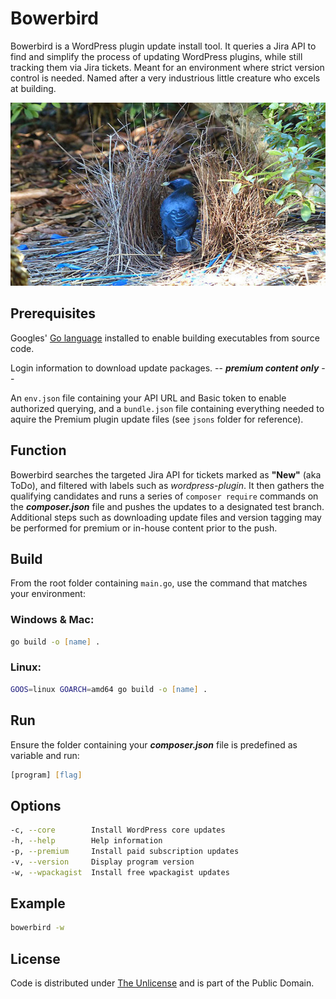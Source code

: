 # Bowerbird

Bowerbird is a WordPress plugin update install tool. It queries a Jira API to find and simplify the process of updating WordPress plugins, while still tracking them via Jira tickets. Meant for an environment where strict version control is needed. Named after a very industrious little creature who excels at building.

![Bird](bowerbird.webp)

## Prerequisites

Googles' [Go language](https://go.dev) installed to enable building executables from source code.

Login information to download update packages. -- ***premium content only*** --

An `env.json` file containing your API URL and Basic token to enable authorized querying, and a `bundle.json` file containing everything needed to aquire the Premium plugin update files (see `jsons` folder for reference).

## Function

Bowerbird searches the targeted Jira API for tickets marked as **"New"** (aka ToDo), and filtered with labels such as *wordpress-plugin*. It then gathers the qualifying candidates and runs a series of `composer require` commands on the ***composer.json*** file and pushes the updates to a designated test branch. Additional steps such as downloading update files and version tagging may be performed for premium or in-house content prior to the push.


## Build

From the root folder containing `main.go`, use the command that matches your environment:

### Windows & Mac:

``` zsh
go build -o [name] .
```

### Linux:

``` zsh
GOOS=linux GOARCH=amd64 go build -o [name] .
```

## Run

Ensure the folder containing your ***composer.json*** file is predefined as variable and run:

``` zsh
[program] [flag]
```

## Options

``` zsh
-c, --core        Install WordPress core updates
-h, --help        Help information
-p, --premium     Install paid subscription updates
-v, --version     Display program version
-w, --wpackagist  Install free wpackagist updates
```

## Example

``` zsh
bowerbird -w
```

## License

Code is distributed under [The Unlicense](https://github.com/farghul/bowerbird/blob/main/LICENSE.md) and is part of the Public Domain.
